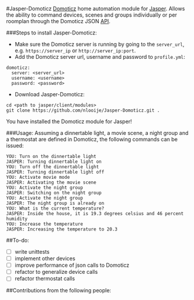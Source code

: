 #Jasper-Domoticz
[Domoticz](https://domoticz.com/) home automation module for [Jasper](http://jasperproject.github.io/).
Allows the ability to command devices, scenes and groups individually or per roomplan through the Domoticz JSON [API](https://www.domoticz.com/wiki/Domoticz_API/JSON_URL's).

###Steps to install Jasper-Domoticz:
- Make sure the Domoticz server is running by going to the `server_url`,
e.g. `https://server_ip` or `http://server_ip:port`.
- Add the Domoticz server url, username and password to `profile.yml`:
```
domoticz:
  server: <server_url>
  username: <username>
  password: <password>
```
- Download Jasper-Domoticz:
```
cd <path to jasper/client/modules>
git clone https://github.com/nlooije/Jasper-Domoticz.git .
```
You have installed the Domoticz module for Jasper!

###Usage:
Assuming a dinnertable light, a movie scene, a night group and
a thermostat are defined in Domoticz, the following commands can be issued:
```
YOU: Turn on the dinnertable light
JASPER: Turning dinnertable light on
YOU: Turn off the dinnertable light
JASPER: Turning dinnertable light off
YOU: Activate movie mode
JASPER: Activating the movie scene
YOU: Activate the night group
JASPER: Switching on the night group
YOU: Activate the night group
JASPER: The night group is already on
YOU: What is the current temperature?
JASPER: Inside the house, it is 19.3 degrees celsius and 46 percent humidity
YOU: Increase the temperature
JASPER: Increasing the temperature to 20.3
```

##To-do:
- [ ] write unittests
- [ ] implement other devices
- [ ] improve performance of json calls to Domoticz
- [ ] refactor to generalize device calls
- [ ] refactor thermostat calls

##Contributions from the following people:
```
```
